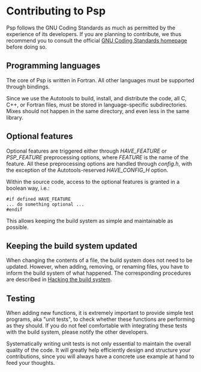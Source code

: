 Contributing to Psp
========================

Psp follows the GNU Coding Standards as much as permitted by the
experience of its developers. If you are planning to contribute, we thus
recommend you to consult the official [GNU Coding Standards
homepage](https://www.gnu.org/prep/standards/) before doing so.


Programming languages
---------------------

The core of Psp is written in Fortran. All other languages must be supported
through bindings.

Since we use the Autotools to build, install, and distribute the code, all C,
C++, or Fortran files, must be stored in language-specific subdirectories.
Mixes should not happen in the same directory, and even less in the same
library.


Optional features
-----------------

Optional features are triggered either through *HAVE_FEATURE* or *PSP_FEATURE*
preprocessing options, where *FEATURE* is the name of the feature. All these
preprocessing options are handled through *config.h*, with the exception of
the Autotools-reserved *HAVE_CONFIG_H* option.

Within the source code, access to the optional features is granted in a
boolean way, i.e.:

    #if defined HAVE_FEATURE
    ... do something optional ...
    #endif

This allows keeping the build system as simple and maintainable as possible.


Keeping the build system updated
--------------------------------

When changing the contents of a file, the build system does not need to be
updated. However, when adding, removing, or renaming files, you have to inform
the build system of what happened. The corresponding procedures are described
in [Hacking the build system](hacking-the-build-system.html).


Testing
-------

When adding new functions, it is extremely important to provide simple test
programs, aka "unit tests", to check whether these functions are performing as
they should. If you do not feel comfortable with integrating these tests with
the build system, please notify the other developers.

Systematically writing unit tests is not only essential to maintain the
overall quality of the code. It will greatly help efficiently design and
structure your contributions, since you will always have a concrete use
example at hand to feed your thoughts.

